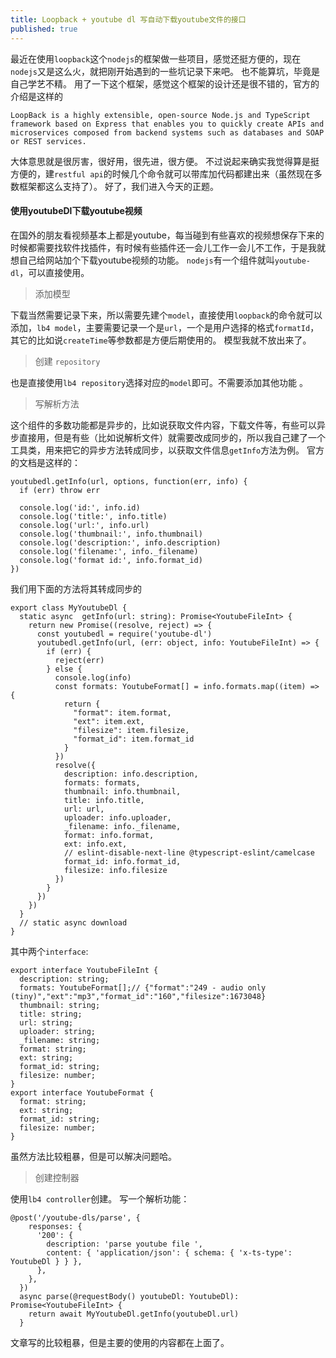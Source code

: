 ```yaml
---
title: Loopback + youtube dl 写自动下载youtube文件的接口
published: true
---
```

最近在使用`loopback`这个`nodejs`的框架做一些项目，感觉还挺方便的，现在`nodejs`又是这么火，就把刚开始遇到的一些坑记录下来吧。
也不能算坑，毕竟是自己学艺不精。
用了一下这个框架，感觉这个框架的设计还是很不错的，官方的介绍是这样的
```
LoopBack is a highly extensible, open-source Node.js and TypeScript framework based on Express that enables you to quickly create APIs and microservices composed from backend systems such as databases and SOAP or REST services.
```
大体意思就是很厉害，很好用，很先进，很方便。
不过说起来确实我觉得算是挺方便的，建`restful api`的时候几个命令就可以带库加代码都建出来（虽然现在多数框架都这么支持了）。
好了，我们进入今天的正题。

#### 使用youtubeDl下载youtube视频
在国外的朋友看视频基本上都是youtube，每当碰到有些喜欢的视频想保存下来的时候都需要找软件找插件，有时候有些插件还一会儿工作一会儿不工作，于是我就想自己给网站加个下载youtube视频的功能。
`nodejs`有一个组件就叫`youtube-dl`，可以直接使用。

>添加模型

下载当然需要记录下来，所以需要先建个`model`，直接使用`loopback`的命令就可以添加，`lb4 model`，主要需要记录一个是`url`，一个是用户选择的格式`formatId`，其它的比如说`createTime`等参数都是方便后期使用的。
模型我就不放出来了。

>创建 `repository`

也是直接使用`lb4 repository`选择对应的`model`即可。不需要添加其他功能 。

>写解析方法

这个组件的多数功能都是异步的，比如说获取文件内容，下载文件等，有些可以异步直接用，但是有些（比如说解析文件）就需要改成同步的，所以我自己建了一个工具类，用来把它的异步方法转成同步，以获取文件信息`getInfo`方法为例。
官方的文档是这样的：
```
youtubedl.getInfo(url, options, function(err, info) {
  if (err) throw err
 
  console.log('id:', info.id)
  console.log('title:', info.title)
  console.log('url:', info.url)
  console.log('thumbnail:', info.thumbnail)
  console.log('description:', info.description)
  console.log('filename:', info._filename)
  console.log('format id:', info.format_id)
})
```
我们用下面的方法将其转成同步的
```
export class MyYoutubeDl {
  static async  getInfo(url: string): Promise<YoutubeFileInt> {
    return new Promise((resolve, reject) => {
      const youtubedl = require('youtube-dl')
      youtubedl.getInfo(url, (err: object, info: YoutubeFileInt) => {
        if (err) {
          reject(err)
        } else {
          console.log(info)
          const formats: YoutubeFormat[] = info.formats.map((item) => {
            return {
              "format": item.format,
              "ext": item.ext,
              "filesize": item.filesize,
              "format_id": item.format_id
            }
          })
          resolve({
            description: info.description,
            formats: formats,
            thumbnail: info.thumbnail,
            title: info.title,
            url: url,
            uploader: info.uploader,
            _filename: info._filename,
            format: info.format,
            ext: info.ext,
            // eslint-disable-next-line @typescript-eslint/camelcase
            format_id: info.format_id,
            filesize: info.filesize
          })
        }
      })
    })
  }
  // static async download
}

```
其中两个`interface`:
```
export interface YoutubeFileInt {
  description: string;
  formats: YoutubeFormat[];// {"format":"249 - audio only (tiny)","ext":"mp3","format_id":"160","filesize":1673048}
  thumbnail: string;
  title: string;
  url: string;
  uploader: string;
  _filename: string;
  format: string;
  ext: string;
  format_id: string;
  filesize: number;
}
export interface YoutubeFormat {
  format: string;
  ext: string;
  format_id: string;
  filesize: number;
}

```

虽然方法比较粗暴，但是可以解决问题哈。

>创建控制器

使用`lb4 controller`创建。
写一个解析功能：
```
@post('/youtube-dls/parse', {
    responses: {
      '200': {
        description: 'parse youtube file ',
        content: { 'application/json': { schema: { 'x-ts-type': YoutubeDl } } },
      },
    },
  })
  async parse(@requestBody() youtubeDl: YoutubeDl): Promise<YoutubeFileInt> {
    return await MyYoutubeDl.getInfo(youtubeDl.url)
  }
```
文章写的比较粗暴，但是主要的使用的内容都在上面了。